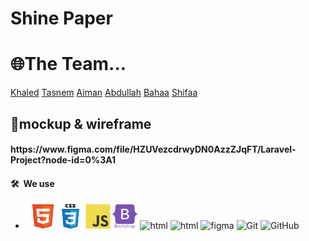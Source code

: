 # Shine Paper
<h1>🌐The Team...</h1>
 <a href="https://github.com/khaledbaniamer">Khaled</a>
 <a href="https://github.com/tasnembaibars">Tasnem</a>
 <a href="https://github.com/AimanAJ">Aiman</a>
 <a href="https://github.com/ASSOLI99">Abdullah</a>
 <a href="https://github.com/Bahaazyoud">Bahaa</a>
 <a href="https://github.com/shifaalkasasbeh">Shifaa</a>
 
 <h2>💼mockup & wireframe</h2>
 <h4>https://www.figma.com/file/HZUVezcdrwyDN0AzzZJqFT/Laravel-Project?node-id=0%3A1</h4>
 
<h4> 🛠 &nbsp;We use</h4>

- &nbsp;
  <img src="https://raw.githubusercontent.com/devicons/devicon/master/icons/html5/html5-original.svg" alt="html" width="40" height="40"/>
  <img src="https://raw.githubusercontent.com/devicons/devicon/master/icons/css3/css3-original-wordmark.svg" alt="css3" width="40" height="40"/>
  <img src="https://raw.githubusercontent.com/devicons/devicon/master/icons/javascript/javascript-original.svg" alt="javascript" width="40" height="40"/>
  <img src="https://raw.githubusercontent.com/devicons/devicon/master/icons/bootstrap/bootstrap-plain-wordmark.svg" alt="bootstrap" width="40" height="40"/>
  <img src="https://img.icons8.com/fluency/344/laravel.png" alt="html" width="40" height="40"/>
  <img src="https://img.icons8.com/color/344/adobe-photoshop--v1.png" alt="html" width="40" height="40"/>
  <img src="https://www.vectorlogo.zone/logos/figma/figma-icon.svg" alt="figma" width="40" height="40"/>
  ![Git](https://img.shields.io/badge/-Git-333333?style=flat&logo=git)
  ![GitHub](https://img.shields.io/badge/-GitHub-333333?style=flat&logo=github)
